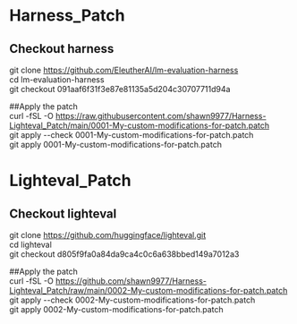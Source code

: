 # Harness_Patch
## Checkout harness
git clone https://github.com/EleutherAI/lm-evaluation-harness  
cd lm-evaluation-harness  
git checkout 091aaf6f31f3e87e81135a5d204c30707711d94a  


##Apply the patch  
curl -fSL -O https://raw.githubusercontent.com/shawn9977/Harness-Lighteval_Patch/main/0001-My-custom-modifications-for-patch.patch  
git apply --check 0001-My-custom-modifications-for-patch.patch  
git apply 0001-My-custom-modifications-for-patch.patch  


  

# Lighteval_Patch  
## Checkout lighteval  
git clone https://github.com/huggingface/lighteval.git  
cd lighteval  
git checkout d805f9fa0a84da9ca4c0c6a638bbed149a7012a3  


##Apply the patch  
curl -fSL -O https://github.com/shawn9977/Harness-Lighteval_Patch/raw/main/0002-My-custom-modifications-for-patch.patch  
git apply --check 0002-My-custom-modifications-for-patch.patch      
git apply 0002-My-custom-modifications-for-patch.patch      
